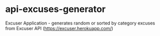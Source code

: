 # api-excuses-generator
Excuser Application - generates random or sorted by category excuses from Excuser API (https://excuser.herokuapp.com/)
